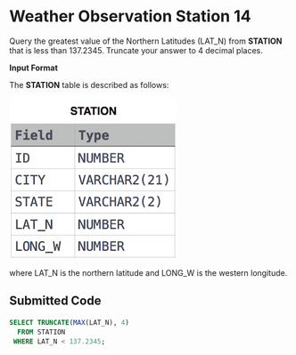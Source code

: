 # Weather Observation Station 14

Query the greatest value of the Northern Latitudes (LAT_N) from **STATION** that is less than $137.2345$. Truncate your answer to $4$ decimal places.

**Input Format**

The **STATION** table is described as follows:

![](../src/1449345840-5f0a551030-Station.jpg)

where LAT_N is the northern latitude and LONG_W is the western longitude.

## Submitted Code

```sql
SELECT TRUNCATE(MAX(LAT_N), 4)
  FROM STATION
 WHERE LAT_N < 137.2345;
```
